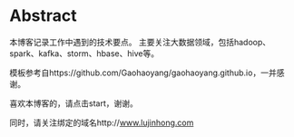 # Abstract
本博客记录工作中遇到的技术要点。
主要关注大数据领域，包括hadoop、spark、kafka、storm、hbase、hive等。

模板参考自https://github.com/Gaohaoyang/gaohaoyang.github.io，一并感谢。

喜欢本博客的，请点击start，谢谢。

同时，请关注绑定的域名http://www.lujinhong.com

